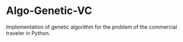# Algo-Genetic-VC
Implementation of genetic algorithm for the problem of the commercial traveler in Python.
